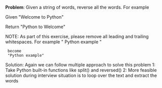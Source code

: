 **Problem**: Given a string of words, reverse all the words. For example

Given
    "Welcome to Python"

Return
     "Python to Welcome"

NOTE: As part of this exercise, please remove all leading and trailing whitespaces. For example
     "  Python example "

     become
     "Python example"

Solution: Again we can follow multiple approach to solve this problem
1: Take Python built-in functions like split() and reversed()
2: More feasible solution during interview situation is to loop over the text and extract the words


